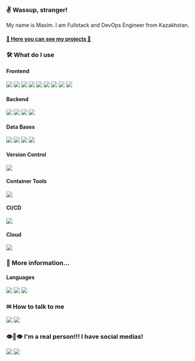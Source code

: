 ### ✌ Wassup, stranger!

My name is Maxim. I am Fullstack and DevOps Engineer from Kazakhstan.  
#### [🦊 Here you can see my projects 🦊](https://maximka76667.github.io/portfolio)

### 🛠 What do I use
#### Frontend  
<div>
  <img src="https://img.shields.io/badge/HTML5-fff?style=for-the-badge&labelColor=f2f2f2&logo=HTML5&logoColor=E34F26&color=E34F26" />
  <img src="https://img.shields.io/badge/CSS3-fff?style=for-the-badge&labelColor=f2f2f2&logo=CSS3&logoColor=1572B6&color=1572B6" />
  <img src="https://img.shields.io/badge/JavaScript-fff?style=for-the-badge&labelColor=141414&logo=JavaScript&logoColor=F7DF1E&color=F7DF1E" />
  <img src="https://img.shields.io/badge/React.js-fff?style=for-the-badge&labelColor=141414&logo=react&logoColor=61DAFB&color=61DAFB" />
  <img src="https://img.shields.io/badge/TypeScript-fff?style=for-the-badge&labelColor=f2f2f2&logo=typescript&logoColor=3178C6&color=3178C6" />
  <img src="https://img.shields.io/badge/Sass-fff?style=for-the-badge&labelColor=f2f2f2&logo=sass&logoColor=CC6699&color=CC6699" />
  <img src="https://img.shields.io/badge/Redux-fff?style=for-the-badge&labelColor=f2f2f2&logo=redux&logoColor=764ABC&color=764ABC" />
  <img src="https://img.shields.io/badge/PHP-fff?style=for-the-badge&labelColor=f2f2f2&logo=php&logoColor=777BB4&color=777BB4" />
  <img src="https://img.shields.io/badge/Webpack-fff?style=for-the-badge&labelColor=141414&logo=Webpack&logoColor=8DD6F9&color=8DD6F9" />
</div>

#### Backend
<div>
  <img src="https://img.shields.io/badge/GraphQL-fff?style=for-the-badge&labelColor=f2f2f2&logo=graphql&logoColor=E10098&color=E10098" />
  <img src="https://img.shields.io/badge/Node.js-fff?style=for-the-badge&labelColor=f2f2f2&logo=node.js&logoColor=339933&color=339933" />
  <img src="https://img.shields.io/badge/Go-fff?style=for-the-badge&labelColor=f2f2f2&logo=go&logoColor=00ADD8&color=00ADD8" />
  <img src="https://img.shields.io/badge/Python-fff?style=for-the-badge&labelColor=f2f2f2&logo=python&logoColor=3776AB&color=3776AB" />
</div>

#### Data Bases
<div>
  <img src="https://img.shields.io/badge/PostgreS-fff?style=for-the-badge&labelColor=f2f2f2&logo=postgresql&logoColor=4169E1&color=628af2" />
  <img src="https://img.shields.io/badge/MySQL-fff?style=for-the-badge&labelColor=f2f2f2&logo=mysql&logoColor=4479A1&color=4479A1" />
  <img src="https://img.shields.io/badge/MongoDB-fff?style=for-the-badge&labelColor=f2f2f2&logo=mongodb&logoColor=47A248&color=47A248" />
  <img src="https://img.shields.io/badge/Firebase-fff?style=for-the-badge&labelColor=f2f2f2&logo=firebase&logoColor=DD2C00&color=DD2C00" />
</div>

#### Version Control
<div>
  <img src="https://img.shields.io/badge/Git-fff?style=for-the-badge&labelColor=f2f2f2&logo=Git&logoColor=F05032&color=F05032" />
</div>

#### Container Tools
<div>
  <img src="https://img.shields.io/badge/Docker-fff?style=for-the-badge&labelColor=f2f2f2&logo=docker&logoColor=2496ED&color=2496ED" />
</div>

#### CI/CD
<div>
  <img src="https://img.shields.io/badge/CircleCI-fff?style=for-the-badge&labelColor=f2f2f2&logo=circleci&logoColor=343434&color=343434" />
</div>

#### Cloud
<div>
  <img src="https://img.shields.io/badge/google cloud-fff?style=for-the-badge&labelColor=f2f2f2&logo=google cloud&logoColor=4285F4&color=4285F4" />
</div>

### 👻 More information...
#### Languages
![](https://img.shields.io/badge/-Native-ff5000?style=for-the-badge&labelColor=141414&label=Russian&color=ff5000)
![](https://img.shields.io/badge/-B2-ff5000?style=for-the-badge&labelColor=141414&label=English&color=ff5000)
![](https://img.shields.io/badge/-B2-ff5000?style=for-the-badge&labelColor=141414&label=Spanish&color=ff5000)

### ✉ How to talk to me
![](https://img.shields.io/badge/-maximgriven@gmail.com-fff?style=for-the-badge&labelColor=eee&logo=gmail&logoColor=EA4335&color=EA4335)
[![](https://img.shields.io/badge/-maximgriven-fff?style=for-the-badge&labelColor=eee&logo=linkedin&logoColor=0A66C2&color=0A66C2)](https://www.linkedin.com/in/maxim-grivennyy-ba9a31231)

### 👁👄👁 I'm a real person!!! I have social medias!
[![](https://img.shields.io/badge/-maximka76667-fff?style=for-the-badge&labelColor=eee&logo=Instagram&logoColor=E4405F&color=E4405F)](https://www.instagram.com/maximka76667)
[![](https://img.shields.io/badge/-maximgriven-fff?style=for-the-badge&labelColor=eee&logo=VK&logoColor=0077FF&color=0077FF)](https://vk.com/maximgriven)

